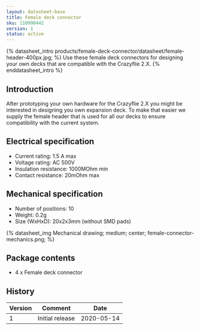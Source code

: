 ```yaml
---
layout: datasheet-base
title: Female deck connector
sku: 110990442
version: 1
status: active
---
```


{% datasheet_intro products/female-deck-connector/datasheet/female-header-400px.jpg; %}
Use these female deck connectors for designing your own decks that are compatible
with the Crazyflie 2.X.
{% enddatasheet_intro %}

## Introduction

After prototyping your own hardware for the Crazyflie 2.X you might be interested in designing
you own expansion deck. To make that easier we supply the female header that is used for all
our decks to ensure compatibility with the current system.

## Electrical specification

* Current rating: 1.5 A max
* Voltage rating: AC 500V
* Insulation resistance: 1000MOhm min
* Contact resistance: 20mOhm max

## Mechanical specification

* Number of positions: 10
* Weight: 0.2g
* Size (WxHxD): 20x2x3mm (without SMD pads)

{% datasheet_img Mechanical drawing; medium; center; female-connector-mechanics.png; %}

## Package contents

* 4 x Female deck connector

## History

| Version | Comment | Date |
| ------- | ------- | ---- |
| 1 | Initial release | 2020-05-14 |

